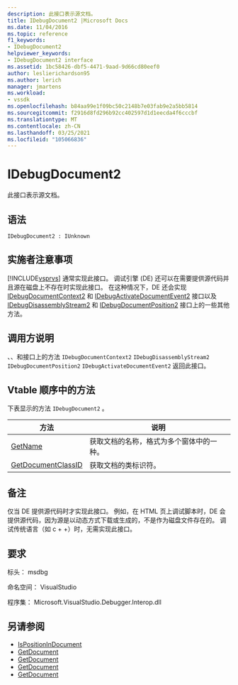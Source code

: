 ```yaml
---
description: 此接口表示源文档。
title: IDebugDocument2 |Microsoft Docs
ms.date: 11/04/2016
ms.topic: reference
f1_keywords:
- IDebugDocument2
helpviewer_keywords:
- IDebugDocument2 interface
ms.assetid: 1bc58426-dbf5-4471-9aad-9d66cd80eef0
author: leslierichardson95
ms.author: lerich
manager: jmartens
ms.workload:
- vssdk
ms.openlocfilehash: b84aa99e1f09bc50c2148b7e03fab9e2a5bb5814
ms.sourcegitcommit: f2916d8fd296b92cc402597d1d1eecda4f6cccbf
ms.translationtype: MT
ms.contentlocale: zh-CN
ms.lasthandoff: 03/25/2021
ms.locfileid: "105066836"
---
```

# <a name="idebugdocument2"></a>IDebugDocument2
此接口表示源文档。

## <a name="syntax"></a>语法

```
IDebugDocument2 : IUnknown
```

## <a name="notes-for-implementers"></a>实施者注意事项
 [!INCLUDE[vsprvs](../../../code-quality/includes/vsprvs_md.md)] 通常实现此接口。 调试引擎 (DE) 还可以在需要提供源代码并且源在磁盘上不存在时实现此接口。  在这种情况下，DE 还会实现 [IDebugDocumentContext2](../../../extensibility/debugger/reference/idebugdocumentcontext2.md) 和 [IDebugActivateDocumentEvent2](../../../extensibility/debugger/reference/idebugactivatedocumentevent2.md) 接口以及 [IDebugDisassemblyStream2](../../../extensibility/debugger/reference/idebugdisassemblystream2.md) 和 [IDebugDocumentPosition2](../../../extensibility/debugger/reference/idebugdocumentposition2.md) 接口上的一些其他方法。

## <a name="notes-for-callers"></a>调用方说明
 、、和接口上的方法 `IDebugDocumentContext2` `IDebugDisassemblyStream2` `IDebugDocumentPosition2` `IDebugActivateDocumentEvent2` 返回此接口。

## <a name="methods-in-vtable-order"></a>Vtable 顺序中的方法
 下表显示的方法 `IDebugDocument2` 。

|方法|说明|
|------------|-----------------|
|[GetName](../../../extensibility/debugger/reference/idebugdocument2-getname.md)|获取文档的名称，格式为多个窗体中的一种。|
|[GetDocumentClassID](../../../extensibility/debugger/reference/idebugdocument2-getdocumentclassid.md)|获取文档的类标识符。|

## <a name="remarks"></a>备注
 仅当 DE 提供源代码时才实现此接口。 例如，在 HTML 页上调试脚本时，DE 会提供源代码，因为源是以动态方式下载或生成的，不是作为磁盘文件存在的。 调试传统语言（如 c + +）时，无需实现此接口。

## <a name="requirements"></a>要求
 标头： msdbg

 命名空间： VisualStudio

 程序集： Microsoft.VisualStudio.Debugger.Interop.dll

## <a name="see-also"></a>另请参阅
- [IsPositionInDocument](../../../extensibility/debugger/reference/idebugdocumentposition2-ispositionindocument.md)
- [GetDocument](../../../extensibility/debugger/reference/idebugactivatedocumentevent2-getdocument.md)
- [GetDocument](../../../extensibility/debugger/reference/idebugdocumentcontext2-getdocument.md)
- [GetDocument](../../../extensibility/debugger/reference/idebugdocumentposition2-getdocument.md)
- [GetDocument](../../../extensibility/debugger/reference/idebugdisassemblystream2-getdocument.md)
